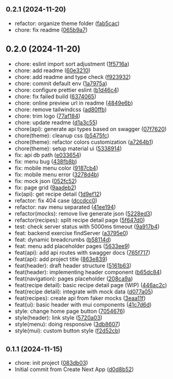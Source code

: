 

## <small>0.2.1 (2024-11-20)</small>

* refactor: organize theme folder ([fab5cac](https://github.com/donleqt/scentronix-frontend/commit/fab5cac))
* chore: fix readme ([065b9a7](https://github.com/donleqt/scentronix-frontend/commit/065b9a7))

## 0.2.0 (2024-11-20)

* chore:  eslint import sort adjustment ([1f5716a](https://github.com/donleqt/scentronix-frontend/commit/1f5716a))
* chore: add readme ([60e3210](https://github.com/donleqt/scentronix-frontend/commit/60e3210))
* chore: add readme and type check ([f923932](https://github.com/donleqt/scentronix-frontend/commit/f923932))
* chore: commit default env ([1a7975a](https://github.com/donleqt/scentronix-frontend/commit/1a7975a))
* chore: configure prettier eslint ([b1d46c4](https://github.com/donleqt/scentronix-frontend/commit/b1d46c4))
* chore: fix failed build ([6374065](https://github.com/donleqt/scentronix-frontend/commit/6374065))
* chore: online preview url in readme ([4849e6b](https://github.com/donleqt/scentronix-frontend/commit/4849e6b))
* chore: remove tailwindcss ([ad80ffb](https://github.com/donleqt/scentronix-frontend/commit/ad80ffb))
* chore: trim logo ([77af184](https://github.com/donleqt/scentronix-frontend/commit/77af184))
* chore: update readme ([d1a3c55](https://github.com/donleqt/scentronix-frontend/commit/d1a3c55))
* chore(api): generate api types based on swagger ([07f7620](https://github.com/donleqt/scentronix-frontend/commit/07f7620))
* chore(theme): cleanup css ([b5475fc](https://github.com/donleqt/scentronix-frontend/commit/b5475fc))
* chore(theme): refactor colors customization ([a7264b1](https://github.com/donleqt/scentronix-frontend/commit/a7264b1))
* chore(theme): setup material ui ([5338914](https://github.com/donleqt/scentronix-frontend/commit/5338914))
* fix: api db path ([e033654](https://github.com/donleqt/scentronix-frontend/commit/e033654))
* fix: menu bug ([438fb8b](https://github.com/donleqt/scentronix-frontend/commit/438fb8b))
* fix: mobile menu color ([9187cb4](https://github.com/donleqt/scentronix-frontend/commit/9187cb4))
* fix: mobile menu error ([3278d4b](https://github.com/donleqt/scentronix-frontend/commit/3278d4b))
* fix: mock json ([052fc52](https://github.com/donleqt/scentronix-frontend/commit/052fc52))
* fix: page grid ([9aadeb2](https://github.com/donleqt/scentronix-frontend/commit/9aadeb2))
* fix(api): get recipe detail ([1d9ef12](https://github.com/donleqt/scentronix-frontend/commit/1d9ef12))
* refactor: fix 404 case ([dccdcc0](https://github.com/donleqt/scentronix-frontend/commit/dccdcc0))
* refactor: nav menu separated ([41ee194](https://github.com/donleqt/scentronix-frontend/commit/41ee194))
* refactor(mocks): remove live generate json ([5228ed3](https://github.com/donleqt/scentronix-frontend/commit/5228ed3))
* refactor(recipes): split recipe detail page ([5f647d0](https://github.com/donleqt/scentronix-frontend/commit/5f647d0))
* test: check server status with 5000ms timeout ([9a917b4](https://github.com/donleqt/scentronix-frontend/commit/9a917b4))
* feat: backend exercise findServer ([a3795e0](https://github.com/donleqt/scentronix-frontend/commit/a3795e0))
* feat: dynamic breadcrumbs ([b58114d](https://github.com/donleqt/scentronix-frontend/commit/b58114d))
* feat: menu add placeholder pages ([5633ee9](https://github.com/donleqt/scentronix-frontend/commit/5633ee9))
* feat(api): add api routes with swagger docs ([765f717](https://github.com/donleqt/scentronix-frontend/commit/765f717))
* feat(api): add project title ([863e839](https://github.com/donleqt/scentronix-frontend/commit/863e839))
* feat(header): draft header structure ([5161b63](https://github.com/donleqt/scentronix-frontend/commit/5161b63))
* feat(header): implementing header component ([b65dc84](https://github.com/donleqt/scentronix-frontend/commit/b65dc84))
* feat(navigation): pages placeholder ([208ca9a](https://github.com/donleqt/scentronix-frontend/commit/208ca9a))
* feat(recipe detail): basic recipe detail page (WIP) ([446ac2c](https://github.com/donleqt/scentronix-frontend/commit/446ac2c))
* feat(recipe detail): integrate with mock data ([d077a05](https://github.com/donleqt/scentronix-frontend/commit/d077a05))
* feat(recipes): create api from faker mocks ([3eaa11f](https://github.com/donleqt/scentronix-frontend/commit/3eaa11f))
* feat(ui): basic header with mui components ([41c7d6d](https://github.com/donleqt/scentronix-frontend/commit/41c7d6d))
* style: change home page button ([7054676](https://github.com/donleqt/scentronix-frontend/commit/7054676))
* style(header): link style ([5720a03](https://github.com/donleqt/scentronix-frontend/commit/5720a03))
* style(menu): doing responsive ([3db8607](https://github.com/donleqt/scentronix-frontend/commit/3db8607))
* style(mui): custom button style ([f2d52cb](https://github.com/donleqt/scentronix-frontend/commit/f2d52cb))

## <small>0.1.1 (2024-11-15)</small>

* chore: init project ([083db03](https://github.com/donleqt/scentronix-frontend/commit/083db03))
* Initial commit from Create Next App ([d0d8b52](https://github.com/donleqt/scentronix-frontend/commit/d0d8b52))
